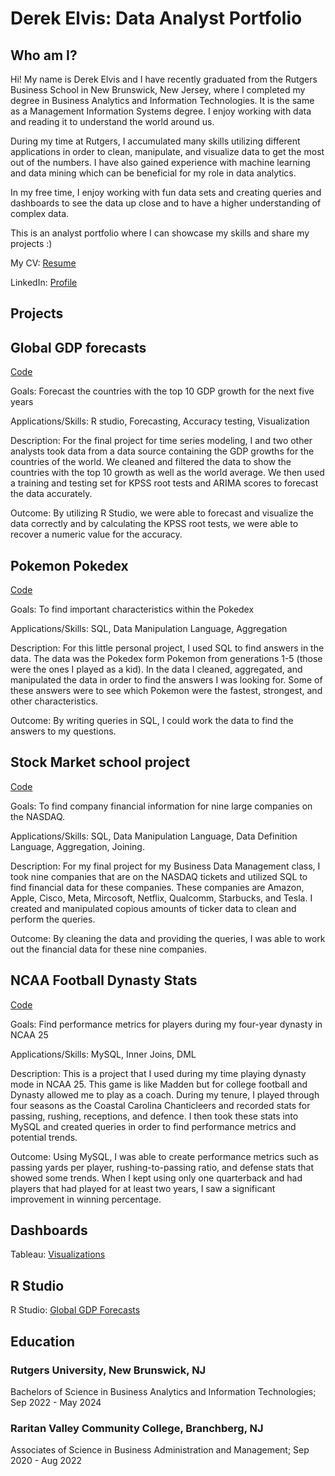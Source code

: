 # Derek Elvis: Data Analyst Portfolio

## Who am I?
Hi! My name is Derek Elvis and I have recently graduated from the Rutgers Business School in New Brunswick, New Jersey, where I completed my degree in Business Analytics and Information Technologies. It is the same as a Management Information Systems degree. I enjoy working with data and reading it to understand the world around us. 

During my time at Rutgers, I accumulated many skills utilizing different applications in order to clean, manipulate, and visualize data to get the most out of the numbers. I have also gained experience with machine learning and data mining which can be beneficial for my role in data analytics. 

In my free time, I enjoy working with fun data sets and creating queries and dashboards to see the data up close and to have a higher understanding of complex data. 

This is an analyst portfolio where I can showcase my skills and share my projects :)


My CV: [Resume](https://github.com/DerekElvis/portfolio/blob/main/Derek%20Elvis%20DA%20Resume..pdf)

LinkedIn: [Profile](https://www.linkedin.com/in/derek-elvis24/)


**Projects**
---------------------------------------------------------------------------------------------------------------------------------------------
## Global GDP forecasts
[Code](https://github.com/DerekElvis/portfolio/blob/main/TS_Final%20Project.pdf)

Goals: Forecast the countries with the top 10 GDP growth for the next five years

Applications/Skills: R studio, Forecasting, Accuracy testing, Visualization

Description: For the final project for time series modeling, I and two other analysts took data from a data source containing the GDP growths for the countries of the world. We cleaned and filtered the data to show the countries with the top 10 growth as well as the world average. We then used a training and testing set for KPSS root tests and ARIMA scores to forecast the data accurately.

Outcome: By utilizing R Studio, we were able to forecast and visualize the data correctly and by calculating the KPSS root tests, we were able to recover a numeric value for the accuracy. 


## Pokemon Pokedex
[Code](https://github.com/DerekElvis/portfolio/blob/main/Pokemon%20Project.sql)

Goals: To find important characteristics within the Pokedex

Applications/Skills: SQL, Data Manipulation Language, Aggregation

Description: For this little personal project, I used SQL to find answers in the data. The data was the Pokedex form Pokemon from generations 1-5 (those were the ones I played as a kid). In the data I cleaned, aggregated, and manipulated the data in order to find the answers I was looking for. Some of these answers were to see which Pokemon were the fastest, strongest, and other characteristics. 

Outcome: By writing queries in SQL, I could work the data to find the answers to my questions. 

## Stock Market school project
[Code](https://github.com/DerekElvis/portfolio/blob/main/Project%20Script%20copy.sql)

Goals: To find company financial information for nine large companies on the NASDAQ.

Applications/Skills: SQL, Data Manipulation Language, Data Definition Language, Aggregation, Joining.

Description: For my final project for my Business Data Management class, I took nine companies that are on the NASDAQ tickets and utilized SQL to find financial data for these companies. These companies are Amazon, Apple, Cisco, Meta, Mircosoft, Netflix, Qualcomm, Starbucks, and Tesla. I created and manipulated copious amounts of ticker data to clean and perform the queries. 

Outcome: By cleaning the data and providing the queries, I was able to work out the financial data for these nine companies.

## NCAA Football Dynasty Stats
[Code](https://github.com/DerekElvis/portfolio/blob/main/Football_Project.sql)

Goals: Find performance metrics for players during my four-year dynasty in NCAA 25

Applications/Skills: MySQL, Inner Joins, DML

Description: This is a project that I used during my time playing dynasty mode in NCAA 25. This game is like Madden but for college football and Dynasty allowed me to play as a coach. During my tenure, I played through four seasons as the Coastal Carolina Chanticleers and recorded stats for passing, rushing, receptions, and defence. I then took these stats into MySQL and created queries in order to find performance metrics and potential trends. 

Outcome: Using MySQL, I was able to create performance metrics such as passing yards per player, rushing-to-passing ratio, and defense stats that showed some trends. When I kept using only one quarterback and had players that had played for at least two years, I saw a significant improvement in winning percentage. 




**Dashboards**
---------------------------------------------------------------------------------------------------------------------------------------------

Tableau: [Visualizations](https://public.tableau.com/app/profile/derek.elvis/viz/FootballDashboard_17242814551160/Dashboard1)

**R Studio**
---------------------------------------------------------------------------------------------------------------------------------------------

R Studio: [Global GDP Forecasts](https://github.com/DerekElvis/portfolio/blob/main/TS_Final%20Project.pdf)

**Education**
---------------------------------------------------------------------------------------------------------------------------------------------
### Rutgers University, New Brunswick, NJ
Bachelors of Science in Business Analytics and Information Technologies;  Sep 2022 - May 2024

### Raritan Valley Community College, Branchberg, NJ 
Associates of Science in Business Administration and Management; Sep 2020 - Aug 2022
